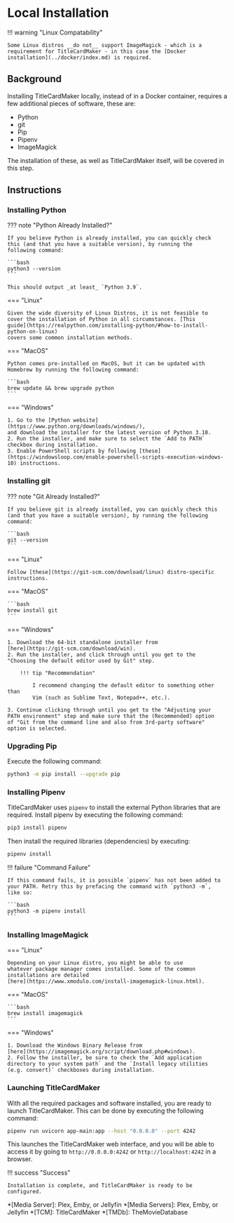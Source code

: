 # Local Installation

!!! warning "Linux Compatability"

    Some Linux distros __do not__ support ImageMagick - which is a
    requirement for TitleCardMaker - in this case the [Docker
    installation](../docker/index.md) is required.

## Background
Installing TitleCardMaker locally, instead of in a Docker container,
requires a few additional pieces of software, these are:

- Python
- git
- Pip
- Pipenv
- ImageMagick

The installation of these, as well as TitleCardMaker itself, will be
covered in this step.

## Instructions
### Installing Python

??? note "Python Already Installed?"

    If you believe Python is already installed, you can quickly check
    this (and that you have a suitable version), by running the
    following command:

    ```bash
    python3 --version
    ```

    This should output _at least_ `Python 3.9`.

=== "Linux"

    Given the wide diversity of Linux Distros, it is not feasible to
    cover the installation of Python in all circumstances. [This
    guide](https://realpython.com/installing-python/#how-to-install-python-on-linux)
    covers some common installation methods.

=== "MacOS"

    Python comes pre-installed on MacOS, but it can be updated with
    Homebrew by running the following command:

    ```bash
    brew update && brew upgrade python
    ```

=== "Windows"

    1. Go to the [Python website](https://www.python.org/downloads/windows/),
    and download the installer for the latest version of Python 3.10.
    2. Run the installer, and make sure to select the `Add to PATH`
    checkbox during installation.
    3. Enable PowerShell scripts by following [these](https://windowsloop.com/enable-powershell-scripts-execution-windows-10) instructions.

### Installing git

??? note "Git Already Installed?"

    If you believe git is already installed, you can quickly check this
    (and that you have a suitable version), by running the following
    command:

    ```bash
    git --version
    ```

=== "Linux"

    Follow [these](https://git-scm.com/download/linux) distro-specific
    instructions.

=== "MacOS"

    ```bash
    brew install git
    ```

=== "Windows"

    1. Download the 64-bit standalone installer from
    [here](https://git-scm.com/download/win).
    2. Run the installer, and click through until you get to the
    "Choosing the default editor used by Git" step.

        !!! tip "Recommendation"

            I recommend changing the default editor to something other than
            Vim (such as Sublime Text, Notepad++, etc.).

    3. Continue clicking through until you get to the "Adjusting your
    PATH environment" step and make sure that the (Recommended) option
    of "Git from the command line and also from 3rd-party software"
    option is selected.


### Upgrading Pip

Execute the following command:

```bash
python3 -m pip install --upgrade pip
```

### Installing Pipenv

TitleCardMaker uses `pipenv` to install the external Python libraries
that are required. Install pipenv by executing the following command:

```bash
pip3 install pipenv
```

Then install the required libraries (dependencies) by executing:

```bash
pipenv install 
```

!!! failure "Command Failure"

    If this command fails, it is possible `pipenv` has not been added to
    your PATH. Retry this by prefacing the command with `python3 -m`,
    like so:

    ```bash
    python3 -m pipenv install
    ```

### Installing ImageMagick

=== "Linux"

    Depending on your Linux distro, you might be able to use
    whatever package manager comes installed. Some of the common
    installations are detailed
    [here](https://www.xmodulo.com/install-imagemagick-linux.html).

=== "MacOS"

    ```bash
    brew install imagemagick
    ```

=== "Windows"

    1. Download the Windows Binary Release from
    [here](https://imagemagick.org/script/download.php#windows).
    2. Follow the installer, be sure to check the `Add application
    directory to your system path` and the `Install legacy utilities
    (e.g. convert)` checkboxes during installation.

### Launching TitleCardMaker
With all the required packages and software installed, you are ready
to launch TitleCardMaker. This can be done by executing the following
command:

```bash
pipenv run uvicorn app-main:app --host "0.0.0.0" --port 4242
```

This launches the TitleCardMaker web interface, and you will be able to
access it by going to `http://0.0.0.0:4242` or `http://localhost:4242`
in a browser. 

!!! success "Success"

    Installation is complete, and TitleCardMaker is ready to be
    configured.

*[Media Server]: Plex, Emby, or Jellyfin
*[Media Servers]: Plex, Emby, or Jellyfin
*[TCM]: TitleCardMaker
*[TMDb]: TheMovieDatabase